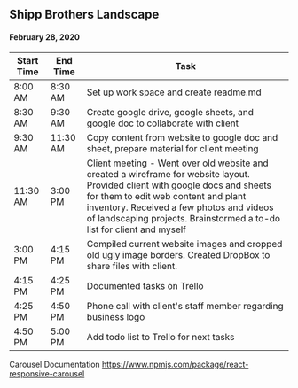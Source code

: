 ## Shipp Brothers Landscape
#### February 28, 2020
|  Start Time | End Time | Task |
|---|---|---|
| 8:00 AM | 8:30 AM | Set up work space and create readme.md |
| 8:30 AM | 9:30 AM | Create google drive, google sheets, and google doc to collaborate with client |
| 9:30 AM | 11:30 AM | Copy content from website to google doc and sheet, prepare material for client meeting |
| 11:30 AM | 3:00 PM | Client meeting - Went over old website and created a wireframe for website layout. Provided client with google docs and sheets for them to edit web content and plant inventory. Received a few photos and videos of landscaping projects. Brainstormed a to-do list for client and myself |
| 3:00 PM | 4:15 PM | Compiled current website images and cropped old ugly image borders. Created DropBox to share files with client. |
| 4:15 PM | 4:25 PM | Documented tasks on Trello |
| 4:25 PM | 4:50 PM | Phone call with client's staff member regarding business logo |
| 4:50 PM | 5:00 PM | Add todo list to Trello for next tasks |

Carousel Documentation
https://www.npmjs.com/package/react-responsive-carousel
